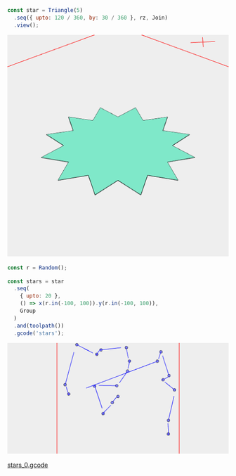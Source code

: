 ```JavaScript
const star = Triangle(5)
  .seq({ upto: 120 / 360, by: 30 / 360 }, rz, Join)
  .view();
```

![Image](stars.md.0.png)

```JavaScript
const r = Random();
```

```JavaScript
const stars = star
  .seq(
    { upto: 20 },
    () => x(r.in(-100, 100)).y(r.in(-100, 100)),
    Group
  )
  .and(toolpath())
  .gcode('stars');
```

![Image](stars.md.1.png)

[stars_0.gcode](stars.stars_0.gcode)
